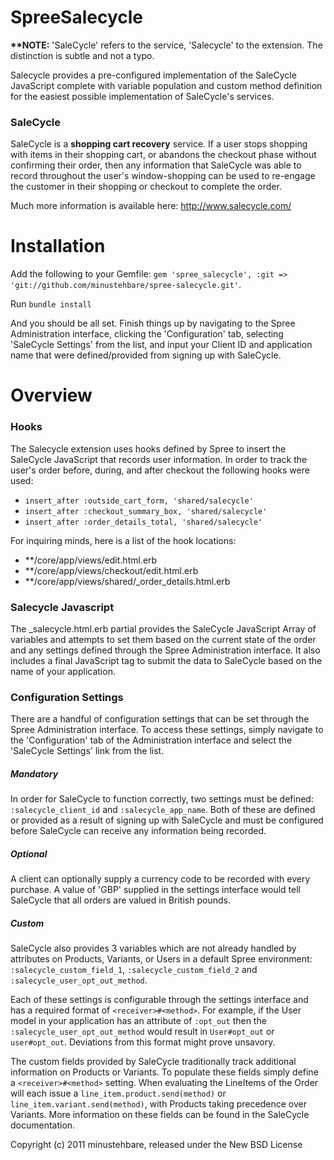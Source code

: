 SpreeSalecycle
==============

__\*\*NOTE:__ 'SaleCycle' refers to the service, 'Salecycle' to the extension.  The distinction is subtle and not a typo.

Salecycle provides a pre-configured implementation of the SaleCycle JavaScript complete with variable population and custom method definition for the easiest possible implementation of SaleCycle's services.

### SaleCycle ###

SaleCycle is a __shopping cart recovery__ service.  If a user stops shopping with items in their shopping cart, or abandons the checkout phase without confirming their order, then any information that SaleCycle was able to record throughout the user's window-shopping can be used to re-engage the customer in their shopping or checkout to complete the order.

Much more information is available here: http://www.salecycle.com/

Installation
============

Add the following to your Gemfile: `gem 'spree_salecycle', :git => 'git://github.com/minustehbare/spree-salecycle.git'`.

Run `bundle install`

And you should be all set.  Finish things up by navigating to the Spree Administration interface, clicking the 'Configuration' tab, selecting 'SaleCycle Settings' from the list, and input your Client ID and application name that were defined/provided from signing up with SaleCycle.

Overview
========

### Hooks ###

The Salecycle extension uses hooks defined by Spree to insert the SaleCycle JavaScript that records user information.  In order to track the user's order before, during, and after checkout the following hooks were used:

+ `insert_after :outside_cart_form, 'shared/salecycle'`
+ `insert_after :checkout_summary_box, 'shared/salecycle'`
+ `insert_after :order_details_total, 'shared/salecycle'`

For inquiring minds, here is a list of the hook locations:

+ \*\*/core/app/views/edit.html.erb
+ \*\*/core/app/views/checkout/edit.html.erb
+ \*\*/core/app/views/shared/_order_details.html.erb

### Salecycle Javascript ###

The _salecycle.html.erb partial provides the SaleCycle JavaScript Array of variables and attempts to set them based on the current state of the order and any settings defined through the Spree Administration interface.  It also includes a final JavaScript tag to submit the data to SaleCycle based on the name of your application.


### Configuration Settings ###

There are a handful of configuration settings that can be set through the Spree Administration interface.  To access these settings, simply navigate to the 'Configuration' tab of the Administration interface and select the 'SaleCycle Settings' link from the list.

##### Mandatory #####

In order for SaleCycle to function correctly, two settings must be defined: `:salecycle_client_id` and `:salecycle_app_name`.  Both of these are defined or provided as a result of signing up with SaleCycle and must be configured before SaleCycle can receive any information being recorded.

##### Optional #####

A client can optionally supply a currency code to be recorded with every purchase.  A value of 'GBP' supplied in the settings interface would tell SaleCycle that all orders are valued in British pounds.

##### Custom #####

SaleCycle also provides 3 variables which are not already handled by attributes on Products, Variants, or Users in a default Spree environment: `:salecycle_custom_field_1`, `:salecycle_custom_field_2` and `:salecycle_user_opt_out_method`.

Each of these settings is configurable through the settings interface and has a required format of `<receiver>#<method>`.  For example, if the User model in your application has an attribute of `:opt_out` then the `:salecycle_user_opt_out_method` would result in `User#opt_out` or `user#opt_out`.  Deviations from this format might prove unsavory.

The custom fields provided by SaleCycle traditionally track additional information on Products or Variants.  To populate these fields simply define a `<receiver>#<method>` setting.  When evaluating the LineItems of the Order will each issue a `line_item.product.send(method)` or `line_item.variant.send(method)`, with Products taking precedence over Variants.  More information on these fields can be found in the SaleCycle documentation.

Copyright (c) 2011 minustehbare, released under the New BSD License
